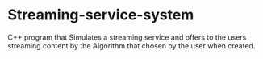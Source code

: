# Streaming-service-system
C++ program that Simulates a streaming service and offers to the users streaming content by the Algorithm that chosen by the user when created.
